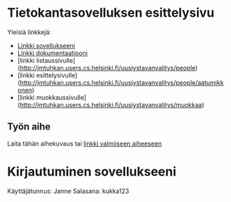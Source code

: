 # Tietokantasovelluksen esittelysivu

Yleisiä linkkejä:

* [Linkki sovellukseeni](http://jmtuhkan.users.cs.helsinki.fi/uusiystavanvalitys/)
* [Linkki dokumentaatiooni](https://github.com/jone4/Tsoha-Bootstrap/blob/master/doc/Dokumentaatio.pdf)
* [linkki listaussivulle] (http://jmtuhkan.users.cs.helsinki.fi/uusiystavanvalitys/people)
* [linkki esittelysivulle] (http://jmtuhkan.users.cs.helsinki.fi/uusiystavanvalitys/people/aatumikkonen)
* [linkki muokkaussivulle] (http://jmtuhkan.users.cs.helsinki.fi/uusiystavanvalitys/muokkaa)

## Työn aihe

Laita tähän aihekuvaus tai [linkki valmiiseen aiheeseen](http://advancedkittenry.github.io/suunnittelu_ja_tyoymparisto/aiheet/Ystavanvalityspalvelu.html) 

# Kirjautuminen sovellukseeni
Käyttäjätunnus: Janne
Salasana: kukka123

